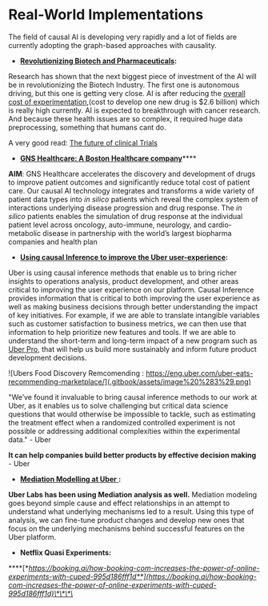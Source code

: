 # Real-World Implementations

The field of causal AI is developing very rapidly and a lot of fields are currently adopting the graph-based approaches with causality.  

* [**Revolutionizing Biotech and Pharmaceuticals**](https://opendatascience.com/fastest-growing-sectors-of-ai-investment/)**:**

Research has shown that the next biggest piece of investment of the AI will be in revolutionizing the Biotech Industry. The first one is autonomous driving, but this one is getting very close. AI is after reducing the [overall cost of experimentation](https://www.policymed.com/2014/12/a-tough-road-cost-to-develop-one-new-drug-is-26-billion-approval-rate-for-drugs-entering-clinical-de.html),\(cost to develop one new drug is $2.6 billion\) which is really high currently. AI is expected to breakthrough with cancer research. And because these health issues are so complex, it required huge data preprocessing, something that humans cant do.

A very good read: [The future of clinical Trials](https://www.cbinsights.com/research/clinical-trials-ai-tech-disruption/)

* [**GNS Healthcare: A Boston Healthcare company**](https://www.gnshealthcare.com/)\*\*\*\*

**AIM**:  GNS Healthcare accelerates the discovery and development of drugs to improve patient outcomes and significantly reduce total cost of patient care. Our causal AI technology integrates and transforms a wide variety of patient data types into _in silico_ patients which reveal the complex system of interactions underlying disease progression and drug response. The _in silico_ patients enables the simulation of drug response at the individual patient level across oncology, auto-immune, neurology, and cardio-metabolic disease in partnership with the world’s largest biopharma companies and health plan

* [**Using causal Inference to improve the Uber user-experience**](https://eng.uber.com/causal-inference-at-uber/)**:**

Uber is using causal inference methods that enable us to bring richer insights to operations analysis, product development, and other areas critical to improving the user experience on our platform.  Causal Inference provides information that is critical to both improving the user experience as well as making business decisions through better understanding the impact of key initiatives.  For example, if we are able to translate intangible variables such as customer satisfaction to business metrics, we can then use that information to help prioritize new features and tools. If we are able to understand the short-term and long-term impact of a new program such as [Uber Pro](https://www.uber.com/newsroom/uberpro/), that will help us build more sustainably and inform future product development decisions.

![Ubers Food Discovery Remcomending : https://eng.uber.com/uber-eats-recommending-marketplace/](.gitbook/assets/image%20%283%29.png)

"We’ve found it invaluable to bring causal inference methods to our work at Uber, as it enables us to solve challenging but critical data science questions that would otherwise be impossible to tackle, such as estimating the treatment effect when a randomized controlled experiment is not possible or addressing additional complexities within the experimental data." - Uber

**It can help companies build better products by effective decision making** - Uber

* [**Mediation Modelling at Uber** ](https://eng.uber.com/mediation-modeling/)**:**

**Uber Labs has been using Mediation analysis as well.** Mediation modeling goes beyond simple cause and effect relationships in an attempt to understand what underlying mechanisms led to a result. Using this type of analysis, we can fine-tune product changes and develop new ones that focus on the underlying mechanisms behind successful features on the Uber platform.

* **Netflix Quasi Experiments:** 

\*\*\*\*[**https://booking.ai/how-booking-com-increases-the-power-of-online-experiments-with-cuped-995d186fff1d**](https://booking.ai/how-booking-com-increases-the-power-of-online-experiments-with-cuped-995d186fff1d)\*\*\*\*

